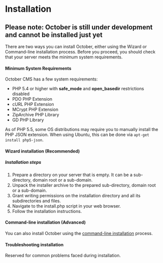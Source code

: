 # Installation

## Please note: October is still under development and cannot be installed just yet

There are two ways you can install October, either using the Wizard or Command-line installation process.
Before you proceed, you should check that your server meets the minimum system requirements.

#### Minimum System Requirements

October CMS has a few system requirements:

* PHP 5.4 or higher with **safe_mode** and **open_basedir** restrictions disabled
* PDO PHP Extension
* cURL PHP Extension
* MCrypt PHP Extension
* ZipArchive PHP Library
* GD PHP Library

As of PHP 5.5, some OS distributions may require you to manually install the PHP JSON extension.
When using Ubuntu, this can be done via ``apt-get install php5-json``.

#### Wizard installation (Recommended)

##### Installation steps

1. Prepare a directory on your server that is empty. It can be a sub-directory, domain root or a sub-domain.
2. Unpack the installer archive to the prepared sub-directory, domain root or a sub-domain.
3. Grant writing permissions on the installation directory and all its subdirectories and files.
4. Navigate to the install.php script in your web browser.
5. Follow the installation instructions.

#### Command-line installation (Advanced)

You can also install October using the [command-line installation](advanced/console) process.

#### Troubleshooting installation

Reserved for common problems faced during installation.